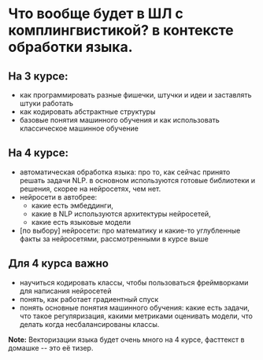 # Что вообще будет в ШЛ с комплингвистикой? в контексте обработки языка.

## На 3 курсе: 
* как программировать разные фишечки, штучки и идеи и заставлять штуки работать
* как кодировать абстрактные структуры
* базовые понятия машинного обучения и как использовать классическое машинное обучение

## На 4 курсе:
* автоматическая обработка языка: про то, как сейчас принято решать задачи NLP. в основном используются готовые библиотеки и решения, скорее на нейросетях, чем нет.
* нейросети в автобрее: 
	* какие есть эмбеддинги, 
	* какие в NLP используются архитектуры нейросетей, 
	* какие есть языковые модели
* [по выбору] нейросети: про математику и какие-то углубленные факты за нейросетями, рассмотренными в курсе выше

## Для 4 курса важно 
* научиться кодировать классы, чтобы пользоваться фреймворками для написания нейросетей
* понять, как работает градиентный спуск
* понять основные понятия машинного обучения: какие есть задачи, что такое регуляризация, какими метриками оценивать модели, что делать когда несбалансированы классы.

**Note:** Векторизации языка будет очень много на 4 курсе, фасттекст в домашке -- это её тизер.
